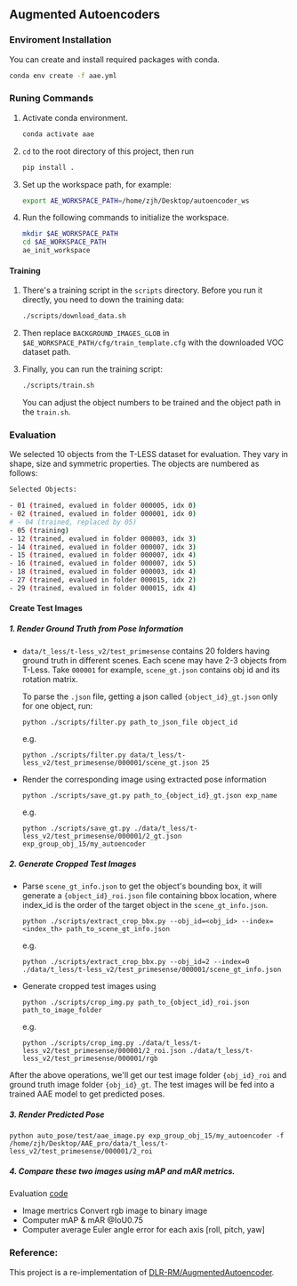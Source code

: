 ## Augmented Autoencoders  

### Enviroment Installation
You can create and install required packages with conda.

```bash
conda env create -f aae.yml
```

### Runing Commands

1. Activate conda environment.
   ```bash
   conda activate aae
   ```
2. `cd` to the root directory of this project, then run
   ```bash
   pip install .
   ```
3. Set up the workspace path, for example:
   ```bash
   export AE_WORKSPACE_PATH=/home/zjh/Desktop/autoencoder_ws  
   ```
4. Run the following commands to initialize the workspace.
   ```bash
   mkdir $AE_WORKSPACE_PATH
   cd $AE_WORKSPACE_PATH
   ae_init_workspace
   ```

#### Training
1. There's a training script in the `scripts` directory. Before you run it directly, you need to down the training data:
   ```bash
   ./scripts/download_data.sh
   ```

2. Then replace `BACKGROUND_IMAGES_GLOB` in `$AE_WORKSPACE_PATH/cfg/train_template.cfg` with the downloaded VOC dataset path.

3. Finally, you can run the training script:

    ```bash
    ./scripts/train.sh
    ```
    You can adjust the object numbers to be trained and the object path in the `train.sh`.

### Evaluation
We selected 10 objects from the T-LESS dataset for evaluation. They vary in shape, size and symmetric properties. The objects are numbered as follows:

```bash
Selected Objects:

- 01 (trained, evalued in folder 000005, idx 0)
- 02 (trained, evalued in folder 000001, idx 0)
# - 04 (trained, replaced by 05)
- 05 (training)
- 12 (trained, evalued in folder 000003, idx 3)
- 14 (trained, evalued in folder 000007, idx 3)
- 15 (trained, evalued in folder 000007, idx 4)
- 16 (trained, evalued in folder 000007, idx 5)
- 18 (trained, evalued in folder 000003, idx 4)
- 27 (trained, evalued in folder 000015, idx 2)
- 29 (trained, evalued in folder 000015, idx 4)
```

#### Create Test Images
##### 1. Render Ground Truth from Pose Information
- `data/t_less/t-less_v2/test_primesense` contains 20 folders having ground truth in different scenes. Each scene may have 2-3 objects from T-Less. Take `000001` for example,  `scene_gt.json` contains obj id and its rotation matrix.
   
  To parse the `.json` file, getting a json called `{object_id}_gt.json` only for one object, run: 

  ```shell
  python ./scripts/filter.py path_to_json_file object_id
  ```
  e.g.
  ```shell 
  python ./scripts/filter.py data/t_less/t-less_v2/test_primesense/000001/scene_gt.json 25
  ```

- Render the corresponding image using extracted pose information

  ```shell
  python ./scripts/save_gt.py path_to_{object_id}_gt.json exp_name
  ```
  e.g.
  ```shell
  python ./scripts/save_gt.py ./data/t_less/t-less_v2/test_primesense/000001/2_gt.json exp_group_obj_15/my_autoencoder
  ```

##### 2. Generate Cropped Test Images
-  Parse `scene_gt_info.json` to get the object's bounding box, it will generate a `{object_id}_roi.json` file containing bbox location, where index_id is the order of the target object in the `scene_gt_info.json`.
   
   ```shell
   python ./scripts/extract_crop_bbx.py --obj_id=<obj_id> --index=<index_th> path_to_scene_gt_info.json
   ```
   e.g.
   ```shell
   python ./scripts/extract_crop_bbx.py --obj_id=2 --index=0 ./data/t_less/t-less_v2/test_primesense/000001/scene_gt_info.json
   ```
- Generate cropped test images using
  ```shell
  python ./scripts/crop_img.py path_to_{object_id}_roi.json path_to_image_folder
  ```
  e.g.
  ```shell
  python ./scripts/crop_img.py ./data/t_less/t-less_v2/test_primesense/000001/2_roi.json ./data/t_less/t-less_v2/test_primesense/000001/rgb
  ```
After the above operations, we'll get our test image folder `{obj_id}_roi` and ground truth image folder `{obj_id}_gt`. The test images will be fed into a trained AAE model to get predicted poses.

##### 3. Render Predicted Pose
   ```shell
   python auto_pose/test/aae_image.py exp_group_obj_15/my_autoencoder -f /home/zjh/Desktop/AAE_pro/data/t_less/t-less_v2/test_primesense/000001/2_roi   
   ```

##### 4. Compare these two images using mAP and mAR metrics.
Evaluation [code](./evaluate.ipynb)
- Image mertrics
  Convert rgb image to binary image
- Computer mAP & mAR @IoU0.75
- Computer average Euler angle error for each axis [roll, pitch, yaw]



### Reference: 
This project is a re-implementation of [DLR-RM/AugmentedAutoencoder](https://github.com/DLR-RM/AugmentedAutoencoder).